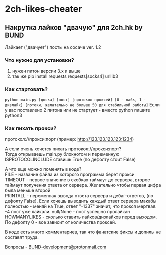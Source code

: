 # 2ch-likes-cheater
## Накрутка лайков "двачую" для 2ch.hk by BUND


Лайкает ("двачует") посты на сосаче
ver. 1.2
### Что нужно для установки?
1. нужен питон версии 3.x и выше
2. так же pip install requests requests[socks4] urllib3

### Как стартовать?  
`python main.py [доска] [пост] [протокол проксей] [0 - лайк, 1 - дизлайк] [потоки, желательно не больше 50 для стабильной работы]`
Если у вас поставлено 2 питона или не стартует - вместо python пишите python3

### Как пихать прокси?  
протокол://прокси:порт  (пример: http://123.123.123.123:1234)    

А если очень хочется пихать протокол://прокси:порт?  
Тогда открываешь main.py блокнотом и переменную ISPROTOCOLINCLUDE ставишь True (по дефолту стоит False)    

А что еще можно поменять в коде?  
FILE - название файла из которого программа берет прокси  
TIMEOUT - первое значение в скобках таймаут до сервера, второе таймаут получения ответа от сервера. Желательно чтобы первая цифра была меньше второй  
PRINTALL - переменная вывода ответа сервера и дебаг-ответов, (по дефолту False). Если хочешь выводить каждый ответ сервера макабы полностью - меняй на True, ответ "-1337" значит, что прокся мертвая. -4 пост уже лайкали. null/None - пост успешно пролайкан  
HOWMANYLIKES - сколько ставить лайков/дизлайков перед выходом. По дефолту 0 - все зависит от количества проксей.     

В коде есть много комментариев, так что фанатские фиксы и допилы не составят труда.

Вопросы - BUND-development@protonmail.com
